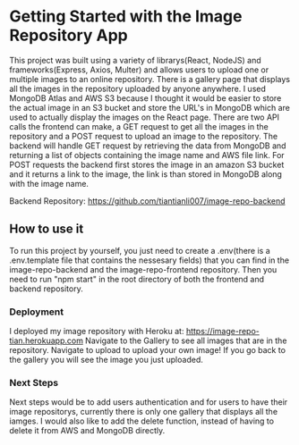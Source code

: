 # Getting Started with the Image Repository App

This project was built using a variety of librarys(React, NodeJS) and frameworks(Express, Axios, Multer) and allows users to upload one or multiple images to an online repository. There is a gallery page that displays all the images in the repository uploaded by anyone anywhere. I used MongoDB Atlas and AWS S3 because I thought it would be easier to store the actual image in an S3 bucket and store the URL's in MongoDB which are used to actually display the images on the React page. There are two API calls the frontend can make, a GET request to get all the images in the repository and a POST request to upload an image to the repository. The backend will handle GET request by retrieving the data from MongoDB and returning a list of objects containing the image name and AWS file link. For POST requests the backend first stores the image in an amazon S3 bucket and it returns a link to the image, the link is than stored in MongoDB along with the image name.

Backend Repository: https://github.com/tiantianli007/image-repo-backend

## How to use it

To run this project by yourself, you just need to create a .env(there is a .env.template file that contains the nessesary fields) that you can find in the image-repo-backend and the image-repo-frontend repository. Then you need to run "npm start" in the root directory of both the frontend and backend repository.

### Deployment

I deployed my image repository with Heroku at: https://image-repo-tian.herokuapp.com
Navigate to the Gallery to see all images that are in the repository. Navigate to upload to upload your own image! If you go back to the gallery you will see the image you just uploaded.

### Next Steps

Next steps would be to add users authentication and for users to have their image repositorys, currently there is only one gallery that displays all the iamges. I would also like to add the delete function, instead of having to delete it from AWS and MongoDB directly.
